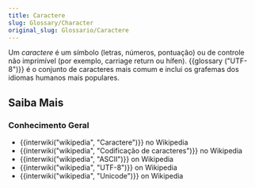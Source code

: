 ```yaml
---
title: Caractere
slug: Glossary/Character
original_slug: Glossario/Caractere
---
```


Um _caractere_ é um símbolo (letras, números, pontuação) ou de controle não imprimível (por exemplo, carriage return ou hífen). {{glossary ("UTF-8")}} é o conjunto de caracteres mais comum e inclui os grafemas dos idiomas humanos mais populares.

## Saiba Mais

### Conhecimento Geral

- {{interwiki("wikipedia", "Caractere")}} no Wikipedia
- {{interwiki("wikipedia", "Codificação de caracteres")}} no Wikipedia
- {{interwiki("wikipedia", "ASCII")}} on Wikipedia
- {{interwiki("wikipedia", "UTF-8")}} on Wikipedia
- {{interwiki("wikipedia", "Unicode")}} on Wikipedia

